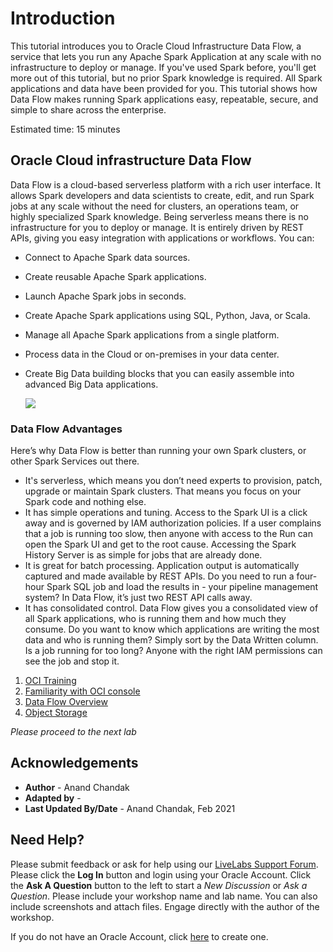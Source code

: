 # Introduction

This tutorial introduces you to Oracle Cloud Infrastructure Data Flow, a service that lets you run any Apache Spark Application  at any scale with no infrastructure to deploy or manage. If you've used Spark before, you'll get more out of this tutorial, but no prior Spark knowledge is required. All Spark applications and data have been provided for you. This tutorial shows how Data Flow makes running Spark applications easy, repeatable, secure, and simple to share across the enterprise.

Estimated time: 15 minutes

## Oracle Cloud infrastructure Data Flow

Data Flow is a cloud-based serverless platform with a rich user interface. It allows Spark developers and data scientists to create, edit, and run Spark jobs at any scale without the need for clusters, an operations team, or highly specialized Spark knowledge. Being serverless means there is no infrastructure for you to deploy or manage. It is entirely driven by REST APIs, giving you easy integration with applications or workflows. You can:
- Connect to Apache Spark data sources.
- Create reusable Apache Spark applications.
- Launch Apache Spark jobs in seconds.
- Create Apache Spark applications using SQL, Python, Java, or Scala.
- Manage all Apache Spark applications from a single platform.
- Process data in the Cloud or on-premises in your data center.
- Create Big Data building blocks that you can easily assemble into advanced Big Data applications.

  ![](../images/Dataflow_1.png " ")

### Data Flow Advantages

Here’s why Data Flow is better than running your own Spark clusters, or other Spark Services out there.
- It's serverless, which means you don’t need experts to provision, patch, upgrade or maintain Spark clusters. That means you focus on your Spark code and nothing else.
- It has simple operations and tuning. Access to the Spark UI is a click away and is governed by IAM authorization policies. If a user complains that a job is running too slow, then anyone with access to the Run can open the Spark UI and get to the root cause. Accessing the Spark History Server is as simple for jobs that are already done.
- It is great for batch processing. Application output is automatically captured and made available by REST APIs. Do you need to run a four-hour Spark SQL job and load the results in - your pipeline management system? In Data Flow, it’s just two REST API calls away.
- It has consolidated control. Data Flow gives you a consolidated view of all Spark applications, who is running them and how much they consume. Do you want to know which applications are writing the most data and who is running them? Simply sort by the Data Written column. Is a job running for too long? Anyone with the right IAM permissions can see the job and stop it.


1. [OCI Training](https://cloud.oracle.com/en_US/iaas/training)
2. [Familiarity with OCI console](https://docs.us-phoenix-1.oraclecloud.com/Content/GSG/Concepts/console.htm)
3. [Data Flow Overview](https://docs.oracle.com/en-us/iaas/data-flow/using/dfs_service_overview.htm)
4. [Object Storage](https://docs.oracle.com/iaas/Content/Object/Concepts/objectstorageoverview.htm)


*Please proceed to the next lab*

## Acknowledgements

- **Author** - Anand Chandak
- **Adapted by** -  
- **Last Updated By/Date** - Anand Chandak, Feb 2021

## Need Help?
Please submit feedback or ask for help using our [LiveLabs Support Forum](https://community.oracle.com/tech/developers/categories/oracle-cloud-infrastructure-fundamentals). Please click the **Log In** button and login using your Oracle Account. Click the **Ask A Question** button to the left to start a *New Discussion* or *Ask a Question*.  Please include your workshop name and lab name.  You can also include screenshots and attach files.  Engage directly with the author of the workshop.

If you do not have an Oracle Account, click [here](https://profile.oracle.com/myprofile/account/create-account.jspx) to create one.

